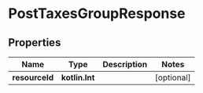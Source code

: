 
# PostTaxesGroupResponse

## Properties
| Name | Type | Description | Notes |
| ------------ | ------------- | ------------- | ------------- |
| **resourceId** | **kotlin.Int** |  |  [optional] |



